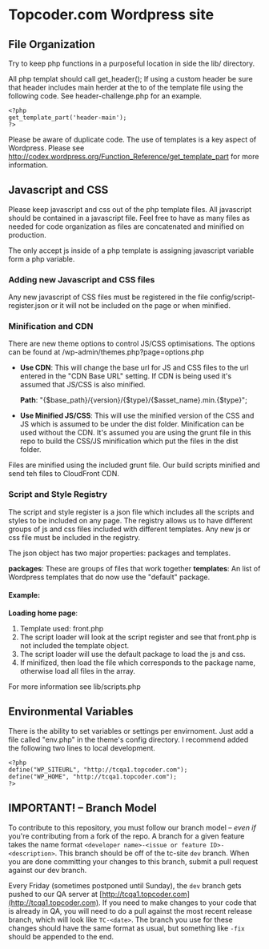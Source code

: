 # Topcoder.com Wordpress site #

## File Organization ##

Try to keep php functions in a purposeful location in side the lib/ directory.

All php templat should call get_header();  If using a custom header be sure that header includes main herder at the to
of the template file using the following code.  See header-challenge.php for an example.

    <?php
    get_template_part('header-main');
    ?>

Please be aware of duplicate code.  The use of templates is a key aspect of Wordpress.  Please see
http://codex.wordpress.org/Function_Reference/get_template_part for more information.

## Javascript and CSS ##

Please keep javascript and css out of the php template files.  All javascript should be contained in a javascript file.
Feel free to have as many files as needed for code organization as files are concatenated and minified on production.

The only accept js inside of a php template is assigning javascript variable form a php variable.

### Adding new Javascript and CSS files ###

Any new javascript of CSS files must be registered in the file config/script-register.json or it will not be included on the
page or when minified.

### Minification and CDN ###

There are new theme options to control JS/CSS optimisations.  The options can be found at /wp-admin/themes.php?page=options.php

* __Use CDN__:  This will change the base url for JS and CSS files to the url entered in the "CDN Base URL" setting.
  If CDN is being used it's assumed that JS/CSS is also minified.

  **Path**: "{$base_path}/{version}/{$type}/{$asset_name}.min.{$type}";

* __Use Minified JS/CSS__:  This will use the minified version of the CSS and JS which is assumed to be under the dist
  folder.  Minification can be used without the CDN.  It's assumed you are using the grunt file in this repo to build
  the CSS/JS minification which put the files in the dist folder.

Files are minified using the included grunt file.  Our build scripts minified and send teh files to CloudFront CDN.

### Script and Style Registry ###

The script and style register is a json file which includes all the scripts and styles to be included on any page.
The registry allows us to have different groups of js and css files included with different templates.  Any new js
or css file must be included in the registry.

The json object has two major properties:  packages and templates.

__packages__:  These are groups of files that work together
__templates__:  An list of Wordpress templates that do now use the "default" package.

#### Example: ####

__Loading home page__:

1. Template used: front.php
2. The script loader will look at the script register and see that front.php is not included the template object.
3. The script loader will use the default package to load the js and css.
4. If minifized, then load the file which corresponds to the package name, otherwise load all files in the array.

For more information see lib/scripts.php

## Environmental Variables ##

There is the ability to set variables or settings per envirnoment.  Just add a file called "env.php" in the
theme's config directory.  I recommend added the following two lines to local development.

    <?php
    define("WP_SITEURL", "http://tcqa1.topcoder.com");
    define("WP_HOME", "http://tcqa1.topcoder.com");
    ?>
    
## IMPORTANT! – Branch Model ##

To contribute to this repository, you must follow our branch model – *even if* you're contributing from a fork
of the repo. A branch for a given feature takes the name format `<developer name>-<issue or feature ID>-<description>`.
This branch should be off of the tc-site `dev` branch. When you are done committing your changes to this branch,
submit a pull request against our dev branch.

Every Friday (sometimes postponed until Sunday), the `dev` branch gets pushed to our QA server at
[http://tcqa1.topcoder.com](http://tcqa1.topcoder.com). If you need to make changes to your code that is
already in QA, you will need to do a pull against the most recent release branch, which will look like
`TC-<date>`. The branch you use for these changes should have the same format as usual, but something like
`-fix` should be appended to the end.
